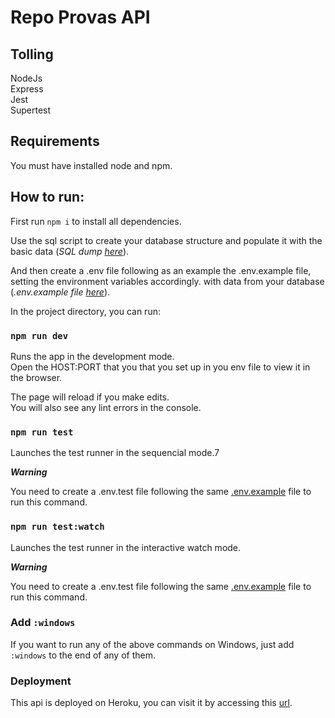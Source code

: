 # Repo Provas API

## Tolling

NodeJs</br>
Express</br>
Jest</br>
Supertest</br>

## Requirements

You must have installed node and npm.

## How to run:

First run `npm i` to install all dependencies.

Use the sql script to create your database structure and populate it with the basic data (_SQL dump [here](https://github.com/yasmimc/repo-provas-back/blob/a9ca51f3b5f19558cca2cf915be9c5f20ee2bb17/dump.sql)_).

And then create a .env file following as an example the .env.example file, setting the environment variables accordingly. with data from your database (_.env.example file [here](https://github.com/yasmimc/repo-provas-back/blob/a9ca51f3b5f19558cca2cf915be9c5f20ee2bb17/.env.example)_).

In the project directory, you can run:

### `npm run dev`

Runs the app in the development mode.\
Open the HOST:PORT that you that you set up in you env file to view it in the browser.

The page will reload if you make edits.\
You will also see any lint errors in the console.

### `npm run test`

Launches the test runner in the sequencial mode.7

**_Warning_**
<br>

You need to create a .env.test file following the same [.env.example](https://github.com/yasmimc/repo-provas-back/blob/a9ca51f3b5f19558cca2cf915be9c5f20ee2bb17/.env.example) file to run this command.

### `npm run test:watch`

Launches the test runner in the interactive watch mode.

**_Warning_**
<br>

You need to create a .env.test file following the same [.env.example](https://github.com/yasmimc/repo-provas-back/blob/a9ca51f3b5f19558cca2cf915be9c5f20ee2bb17/.env.example) file to run this command.

### Add `:windows`

If you want to run any of the above commands on Windows, just add `:windows` to the end of any of them.

### Deployment

This api is deployed on Heroku, you can visit it by accessing this [url]("https://repo-provas-project.herokuapp.com/").

